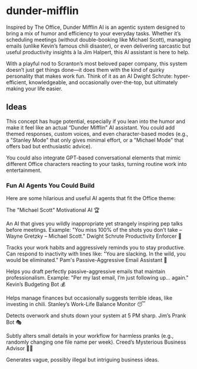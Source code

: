 # dunder-mifflin

Inspired by The Office, Dunder Mifflin AI is an agentic system designed to bring a mix of humor and efficiency to your everyday tasks. 
Whether it’s scheduling meetings (without double-booking like Michael Scott), managing emails (unlike Kevin’s famous chili disaster), or even delivering sarcastic but useful productivity insights à la Jim Halpert,
this AI assistant is here to help.

With a playful nod to Scranton’s most beloved paper company, this system doesn’t just get things done—it does them with the kind of quirky personality that makes work fun. 
Think of it as an AI Dwight Schrute: hyper-efficient, knowledgeable, and occasionally over-the-top, but ultimately making your life easier.

## Ideas
This concept has huge potential, especially if you lean into the humor and make it feel like an actual “Dunder Mifflin” AI assistant. You could add themed responses, custom voices, and even character-based modes (e.g., a "Stanley Mode" that only gives minimal effort, or a "Michael Mode" that offers bad but enthusiastic advice).

You could also integrate GPT-based conversational elements that mimic different Office characters reacting to your tasks, turning routine work into entertainment.

### Fun AI Agents You Could Build
Here are some hilarious and useful AI agents that fit the Office theme:

The "Michael Scott" Motivational AI 🏆

An AI that gives you wildly inappropriate yet strangely inspiring pep talks before meetings.
Example: "You miss 100% of the shots you don’t take – Wayne Gretzky – Michael Scott."
Dwight Schrute Productivity Enforcer 💼

Tracks your work habits and aggressively reminds you to stay productive.
Can respond to inactivity with lines like: "You are slacking. In the wild, you would be eliminated."
Pam's Passive-Aggressive Email Assistant 📧

Helps you draft perfectly passive-aggressive emails that maintain professionalism.
Example: "Per my last email, I’m just following up… again."
Kevin’s Budgeting Bot 💰

Helps manage finances but occasionally suggests terrible ideas, like investing in chili.
Stanley’s Work-Life Balance Monitor 😴

Detects overwork and shuts down your system at 5 PM sharp.
Jim’s Prank Bot 🎭

Subtly alters small details in your workflow for harmless pranks (e.g., randomly changing one file name per week).
Creed’s Mysterious Business Advisor 🕵️‍♂️

Generates vague, possibly illegal but intriguing business ideas.
